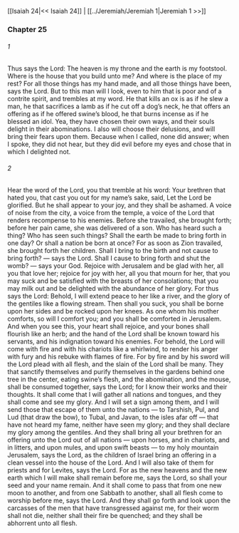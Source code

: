 [[Isaiah 24|<< Isaiah 24]]  |  [[../Jeremiah/Jeremiah 1|Jeremiah 1 >>]]

### Chapter 25
###### 1
Thus says the Lord: The heaven is my throne and the earth is my footstool. Where is the house that you build unto me? And where is the place of my rest? For all those things has my hand made, and all those things have been, says the Lord. But to this man will I look, even to him that is poor and of a contrite spirit, and trembles at my word. He that kills an ox is as if he slew a man, he that sacrifices a lamb as if he cut off a dog’s neck, he that offers an offering as if he offered swine’s blood, he that burns incense as if he blessed an idol. Yea, they have chosen their own ways, and their souls delight in their abominations. I also will choose their delusions, and will bring their fears upon them. Because when I called, none did answer; when I spoke, they did not hear, but they did evil before my eyes and chose that in which I delighted not.

###### 2
Hear the word of the Lord, you that tremble at his word: Your brethren that hated you, that cast you out for my name’s sake, said, Let the Lord be glorified. But he shall appear to your joy, and they shall be ashamed. A voice of noise from the city, a voice from the temple, a voice of the Lord that renders recompense to his enemies. Before she travailed, she brought forth; before her pain came, she was delivered of a son. Who has heard such a thing? Who has seen such things? Shall the earth be made to bring forth in one day? Or shall a nation be born at once? For as soon as Zion travailed, she brought forth her children. Shall I bring to the birth and not cause to bring forth? — says the Lord. Shall I cause to bring forth and shut the womb? — says your God. Rejoice with Jerusalem and be glad with her, all you that love her; rejoice for joy with her, all you that mourn for her, that you may suck and be satisfied with the breasts of her consolations; that you may milk out and be delighted with the abundance of her glory. For thus says the Lord: Behold, I will extend peace to her like a river, and the glory of the gentiles like a flowing stream. Then shall you suck, you shall be borne upon her sides and be rocked upon her knees. As one whom his mother comforts, so will I comfort you; and you shall be comforted in Jerusalem. And when you see this, your heart shall rejoice, and your bones shall flourish like an herb; and the hand of the Lord shall be known toward his servants, and his indignation toward his enemies. For behold, the Lord will come with fire and with his chariots like a whirlwind, to render his anger with fury and his rebuke with flames of fire. For by fire and by his sword will the Lord plead with all flesh, and the slain of the Lord shall be many. They that sanctify themselves and purify themselves in the gardens behind one tree in the center, eating swine’s flesh, and the abomination, and the mouse, shall be consumed together, says the Lord; for I know their works and their thoughts. It shall come that I will gather all nations and tongues, and they shall come and see my glory. And I will set a sign among them, and I will send those that escape of them unto the nations — to Tarshish, Pul, and Lud (that draw the bow), to Tubal, and Javan, to the isles afar off — that have not heard my fame, neither have seen my glory; and they shall declare my glory among the gentiles. And they shall bring all your brethren for an offering unto the Lord out of all nations — upon horses, and in chariots, and in litters, and upon mules, and upon swift beasts — to my holy mountain Jerusalem, says the Lord, as the children of Israel bring an offering in a clean vessel into the house of the Lord. And I will also take of them for priests and for Levites, says the Lord. For as the new heavens and the new earth which I will make shall remain before me, says the Lord, so shall your seed and your name remain. And it shall come to pass that from one new moon to another, and from one Sabbath to another, shall all flesh come to worship before me, says the Lord. And they shall go forth and look upon the carcasses of the men that have transgressed against me, for their worm shall not die, neither shall their fire be quenched; and they shall be abhorrent unto all flesh.